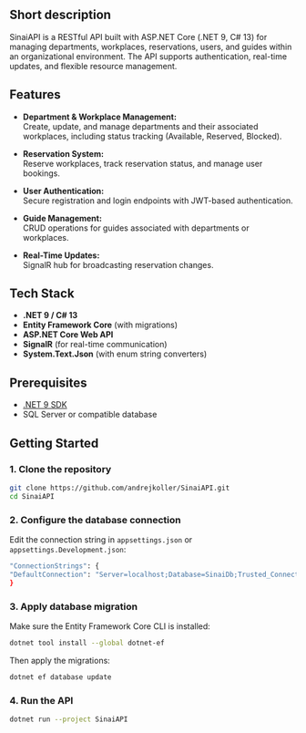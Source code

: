 ## Short description

SinaiAPI is a RESTful API built with ASP.NET Core (.NET 9, C# 13) for managing departments, workplaces, reservations, users, and guides within an organizational environment. The API supports authentication, real-time updates, and flexible resource management.

## Features

- **Department & Workplace Management:**  
  Create, update, and manage departments and their associated workplaces, including status tracking (Available, Reserved, Blocked).

- **Reservation System:**  
  Reserve workplaces, track reservation status, and manage user bookings.

- **User Authentication:**  
  Secure registration and login endpoints with JWT-based authentication.

- **Guide Management:**  
  CRUD operations for guides associated with departments or workplaces.

- **Real-Time Updates:**  
  SignalR hub for broadcasting reservation changes.

## Tech Stack

- **.NET 9 / C# 13**
- **Entity Framework Core** (with migrations)
- **ASP.NET Core Web API**
- **SignalR** (for real-time communication)
- **System.Text.Json** (with enum string converters)

## Prerequisites

- [.NET 9 SDK](https://dotnet.microsoft.com/download/dotnet/9.0)
- SQL Server or compatible database

## Getting Started

### 1. Clone the repository

```bash
git clone https://github.com/andrejkoller/SinaiAPI.git
cd SinaiAPI
```

### 2. Configure the database connection

Edit the connection string in `appsettings.json` or `appsettings.Development.json`:

```bash
"ConnectionStrings": {
"DefaultConnection": "Server=localhost;Database=SinaiDb;Trusted_Connection=True;TrustServerCertificate=True;"
}
```

### 3. Apply database migration

Make sure the Entity Framework Core CLI is installed:

 ```bash
dotnet tool install --global dotnet-ef
```

Then apply the migrations:

 ```bash
dotnet ef database update
```

### 4. Run the API

 ```bash
dotnet run --project SinaiAPI
```

